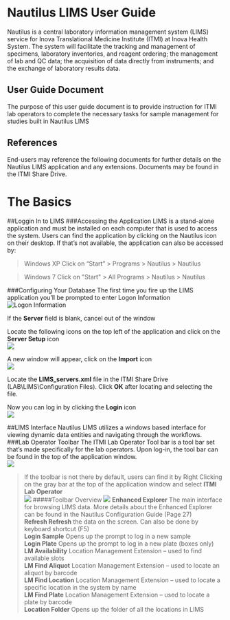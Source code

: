 Nautilus LIMS User Guide
=============
Nautilus is a central laboratory information management system (LIMS) service for Inova Translational Medicine Institute (ITMI) at Inova Health System. The system will facilitate the tracking and management of specimens, laboratory inventories, and reagent ordering; the management of lab and QC data; the acquisition of data directly from instruments; and the exchange of laboratory results data. 

User Guide Document
-----------
The purpose of this user guide document is to provide instruction for ITMI lab operators to complete the necessary tasks for sample management for studies built in Nautilus LIMS

References
----------
End-users may reference the following documents for further details on the Nautilus LIMS application and any extensions.
Documents may be found in the ITMI Share Drive.


The Basics
==========
##Loggin In to LIMS
###Accessing the Application
LIMS is a stand-alone application and must be installed on each computer that is used to access the system. Users can find the application by clicking on the Nautilus icon on their desktop. 
If that’s not available, the application can also be accessed by:
>Windows XP
Click on “Start” > Programs > Nautilus > Nautilus

>Windows 7
Click on "Start" > All Programs > Nautilus > Nautilus

###Configuring Your Database
The first time you fire up the LIMS application you’ll be prompted to enter Logon Information  
![Logon Information][img_logon]

If the __Server__ field is blank, cancel out of the window

Locate the following icons on the top left of the application and click on the __Server Setup__ icon  
![][img_serverSU]

A new window will appear, click on the __Import__ icon  
![][img_serverImport]

Locate the __LIMS_servers.xml__ file in the ITMI Share Drive (LAB\LIMS\Configuration Files). Click __OK__ after locating and selecting the file.

Now you can log in by clicking the __Login__ icon  
![][img_login]

##LIMS Interface
Nautilus LIMS utilizes a windows based interface for viewing dynamic data entities and navigating through the workflows.
###Lab Operator Toolbar
The ITMI Lab Operator Tool bar is a tool bar set that’s made specifically for the lab operators. Upon log-in, the tool bar can be found in the top of the application window.  
![][img_toolbar]
>If the toolbar is not there by default, users can find it by Right Clicking on the gray bar at the top of the application window and select __ITMI Lab Operator__  
>![][img_toolbar_LO]
#####Toolbar Overview
![][img_toolbar_list]
__Enhanced Explorer__	The main interface for browsing LIMS data. More details about the Enhanced Explorer can be found in the Nautilus Configuration Guide (Page 27)  
__Refresh	Refresh__ the data on the screen. Can also be done by keyboard shortcut (F5)  
__Login Sample__	Opens up the prompt to log in a new sample  
__Login Plate__	Opens up the prompt to log in a new plate (boxes only)  
__LM Availability__	Location Management Extension – used to find available slots  
__LM Find Aliquot__	Location Management Extension – used to locate an aliquot by barcode  
__LM Find Location__	Location Management Extension – used to locate a specific location in the system by name  
__LM Find Plate__	Location Management Extension – used to locate a plate by barcode  
__Location Folder__	Opens up the folder of all the locations in LIMS  



[img_logon]: http://i.imgur.com/48oaspS.png
[img_serverSU]: http://i.imgur.com/aOMfWoJ.png
[img_serverImport]: http://i.imgur.com/w8sSI6X.png
[img_login]: http://i.imgur.com/6y5eLjc.png

[img_toolbar]: http://i.imgur.com/mxO2EJB.png
[img_toolbar_LO]: http://i.imgur.com/D0vIR55.png
[img_toolbar_list]: http://i.imgur.com/r8RkisY.png

